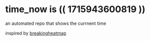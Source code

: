 # time_now is (( 1715943600819 ))

an automated repo that shows the currnent time

inspired by [breakingheatmap](https://github.com/breakingheatmap/breakingheatmap)